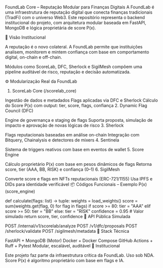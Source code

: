 FoundLab Core – Reputação Modular para Finanças Digitais
A FoundLab é uma infraestrutura de reputação digital que conecta finanças tradicionais (TradFi) com o universo Web3.
Este repositório representa o backend institucional do projeto, com arquitetura modular baseada em FastAPI, MongoDB e lógica proprietária de score P(x).

🧠 Visão Institucional

A reputação é o novo colateral.
A FoundLab permite que instituições analisem, monitorem e mintem confiança com base em comportamento digital, on-chain e off-chain.

Módulos como ScoreLab, DFC, Sherlock e SigilMesh compõem uma pipeline auditável de risco, reputação e decisão automatizada.

⚙️ Modularização Real da FoundLab

1. ScoreLab Core (/scorelab_core)

Ingestão de dados e metadados
Flags aplicadas via DFC e Sherlock
Cálculo do Score P(x) com output: tier, score, flags, confiança
2. Dynamic Flag Council (DFC)

Engine de governança e staging de flags
Suporta proposta, simulação de impacto e aprovação de novas lógicas de risco
3. Sherlock

Flags reputacionais baseadas em análise on-chain
Integração com Bitquery, Chainalysis e detectores de mixers
4. Sentinela

Sistema de triggers reativos com base em eventos de wallet
5. Score Engine

Cálculo proprietário P(x) com base em pesos dinâmicos de flags
Retorna score, tier (AAA, BB, RISK) e confiança (0–1)
6. SigilMesh

Converte score e flags em NFTs reputacionais (ERC-721/1155)
Usa IPFS e DIDs para identidade verificável
📦 Códigos Funcionais – Exemplo P(x) (score_engine)

def calculate(flags: list) -> tuple:
    weights = load_weights()
    score = sum(weights.get(flag, 0) for flag in flags)
    if score >= 80:
        tier = "AAA"
    elif score >= 50:
        tier = "BB"
    else:
        tier = "RISK"
    confidence = 0.95  # Valor simulado
    return score, tier, confidence
📎 API Pública Simulada

POST /internal/v1/scorelab/analyze
POST /v1/dfc/proposals
POST /sherlock/validate
POST /sigilmesh/metadata
🚀 Stack Técnica

FastAPI + MongoDB (Motor)
Docker + Docker Compose
GitHub Actions + Ruff + Pytest
Modular, escalável, auditável
🔐 Institucional

Este projeto faz parte da infraestrutura crítica da FoundLab.
Uso sob NDA. Score P(x) é algoritmo proprietário com base em flags e IA.